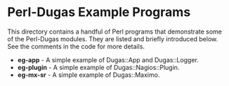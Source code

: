 Perl-Dugas Example Programs
===========================

This directory contains a handful of Perl programs that demonstrate some of the
Perl-Dugas modules.  They are listed and briefly introduced below.  See the
comments in the code for more details.

* **eg-app** - A simple example of Dugas::App and Dugas::Logger.
* **eg-plugin** - A simple example of Dugas::Nagios::Plugin.
* **eg-mx-sr** - A simple example of Dugas::Maximo.
